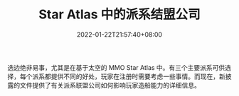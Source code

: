 ﻿---
title: "Star Atlas 中的派系结盟公司"
date: 2022-01-22T21:57:40+08:00
lastmod: 2022-01-22T16:45:40+08:00
draft: false
authors: ["Zelda"]
description: "选边绝非易事，尤其是在基于太空的 MMO Star Atlas 中。有三个主要派系可供选择，每个派系都提供不同的好处，玩家在注册时需要考虑一些事情。而现在，新披露的文件提供了有关派系联盟公司如何影响玩家造船能力的详细信息。"
featuredImage: "faction-aligned-companies-in-star-atlas.jpg"
tags: ["Virtual World","虚拟世界","Play to Earn"]
categories: ["news"]
news: ["虚拟世界"]
weight: 
lightgallery: true
pinned: false
recommend: false
recommend1: false
---

选边绝非易事，尤其是在基于太空的 MMO Star Atlas 中。有三个主要派系可供选择，每个派系都提供不同的好处，玩家在注册时需要考虑一些事情。而现在，新披露的文件提供了有关派系联盟公司如何影响玩家造船能力的详细信息。

<!--more-->

